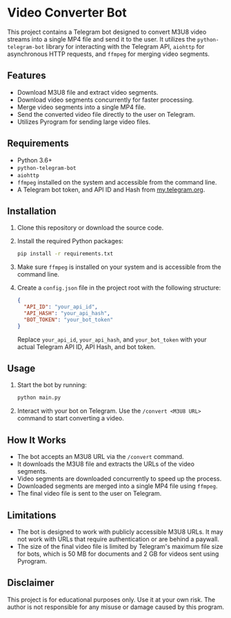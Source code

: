 # Video Converter Bot

This project contains a Telegram bot designed to convert M3U8 video streams into a single MP4 file and send it to the user. It utilizes the `python-telegram-bot` library for interacting with the Telegram API, `aiohttp` for asynchronous HTTP requests, and `ffmpeg` for merging video segments.

## Features

- Download M3U8 file and extract video segments.
- Download video segments concurrently for faster processing.
- Merge video segments into a single MP4 file.
- Send the converted video file directly to the user on Telegram.
- Utilizes Pyrogram for sending large video files.

## Requirements

- Python 3.6+
- `python-telegram-bot`
- `aiohttp`
- `ffmpeg` installed on the system and accessible from the command line.
- A Telegram bot token, and API ID and Hash from [my.telegram.org](https://my.telegram.org).

## Installation

1. Clone this repository or download the source code.
2. Install the required Python packages:

    ```bash
    pip install -r requirements.txt
    ```

3. Make sure `ffmpeg` is installed on your system and is accessible from the command line.

4. Create a `config.json` file in the project root with the following structure:

    ```json
    {
      "API_ID": "your_api_id",
      "API_HASH": "your_api_hash",
      "BOT_TOKEN": "your_bot_token"
    }
    ```

    Replace `your_api_id`, `your_api_hash`, and `your_bot_token` with your actual Telegram API ID, API Hash, and bot token.

## Usage

1. Start the bot by running:

    ```bash
    python main.py
    ```

2. Interact with your bot on Telegram. Use the `/convert <M3U8 URL>` command to start converting a video.

## How It Works

- The bot accepts an M3U8 URL via the `/convert` command.
- It downloads the M3U8 file and extracts the URLs of the video segments.
- Video segments are downloaded concurrently to speed up the process.
- Downloaded segments are merged into a single MP4 file using `ffmpeg`.
- The final video file is sent to the user on Telegram.

## Limitations

- The bot is designed to work with publicly accessible M3U8 URLs. It may not work with URLs that require authentication or are behind a paywall.
- The size of the final video file is limited by Telegram's maximum file size for bots, which is 50 MB for documents and 2 GB for videos sent using Pyrogram.

## Disclaimer

This project is for educational purposes only. Use it at your own risk. The author is not responsible for any misuse or damage caused by this program.
